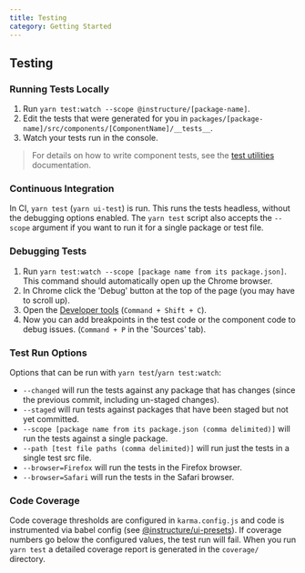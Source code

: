 ```yaml
---
title: Testing
category: Getting Started
---
```


## Testing

### Running Tests Locally

1. Run `yarn test:watch --scope @instructure/[package-name]`.
1. Edit the tests that were generated for you in `packages/[package-name]/src/components/[ComponentName]/__tests__`.
1. Watch your tests run in the console.

> For details on how to write component tests, see the [test utilities](#ui-test-utils) documentation.

### Continuous Integration

In CI, `yarn test` (`yarn ui-test`) is run. This runs the tests headless, without the debugging options enabled.
The `yarn test` script also accepts the `--scope` argument if you want to run it for a single package or test file.

### Debugging Tests

1. Run `yarn test:watch --scope [package name from its package.json]`. This command should automatically open up the Chrome browser.
2. In Chrome click the 'Debug' button at the top of the page (you may have to scroll up).
3. Open the [Developer tools](https://developers.google.com/web/tools/chrome-devtools/debug/?hl=en) (`Command + Shift + C`).
4. Now you can add breakpoints in the test code or the component code to debug issues. (`Command + P` in the 'Sources' tab).

### Test Run Options

Options that can be run with `yarn test`/`yarn test:watch`:
- `--changed` will run the tests against any package that has changes (since the previous commit, including un-staged changes).
- `--staged` will run tests against packages that have been staged but not yet committed.
- `--scope [package name from its package.json (comma delimited)]` will run the tests against a single package.
- `--path [test file paths (comma delimited)]` will run just the tests in a single test src file.
- `--browser=Firefox` will run the tests in the Firefox browser.
- `--browser=Safari` will run the tests in the Safari browser.

### Code Coverage

Code coverage thresholds are configured in `karma.config.js` and code is instrumented
via babel config (see [@instructure/ui-presets](#ui-presets)).
If coverage numbers go below the configured values, the test run will fail.
When you run `yarn test` a detailed coverage report is generated in the `coverage/` directory.
